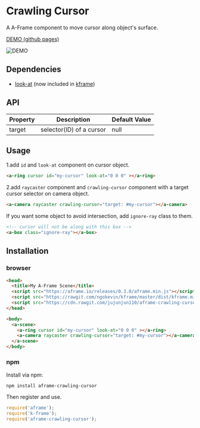 # Crawling Cursor

A A-Frame component to move cursor along object's surface.

[DEMO (github pages)](https://jujunjun110.github.io/crawlingcursor/)

![DEMO](demo.gif)


## Dependencies
- [look-at](https://github.com/ngokevin/kframe/tree/master/components/look-at/) (now included in [kframe](https://github.com/ngokevin/kframe))

## API

| Property | Description | Default Value |
| -------- | ----------- | ------------- |
| target   | selector(ID) of a cursor | null          |

## Usage

1.add `id` and `look-at` component on cursor object.
```html
<a-ring cursor id="my-cursor" look-at="0 0 0" ></a-ring>
```

2.add `raycaster` component and `crawling-cursor` component with a target cursor selector on camera object. 
```html
<a-camera raycaster crawling-cursor="target: #my-cursor"></a-camera>
```

If you want some object to avoid intersection, add `ignore-ray` class to them.
```html 
<!-- cursor will not be along with this box -->
<a-box class="ignore-ray"></a-box>
```

## Installation 

### browser

```html
<head>
  <title>My A-Frame Scene</title>
  <script src="https://aframe.io/releases/0.3.0/aframe.min.js"></script>
  <script src="https://rawgit.com/ngokevin/kframe/master/dist/kframe.min.js"></script>
  <script src="https://cdn.rawgit.com/jujunjun110/aframe-crawling-cursor/master/dist/aframe-crawling-cursor.min.js"></script>
</head>

<body>
  <a-scene>
    <a-ring cursor id="my-cursor" look-at="0 0 0" ></a-ring>
    <a-camera raycaster crawling-cursor="target: #my-cursor"></a-camera>
  </a-scene>
</body>
```

### npm 
Install via npm:

`npm install aframe-crawling-cursor`

Then register and use. 
```javascript
require('aframe');
require('k-frame');
require('aframe-crawling-cursor');
```
